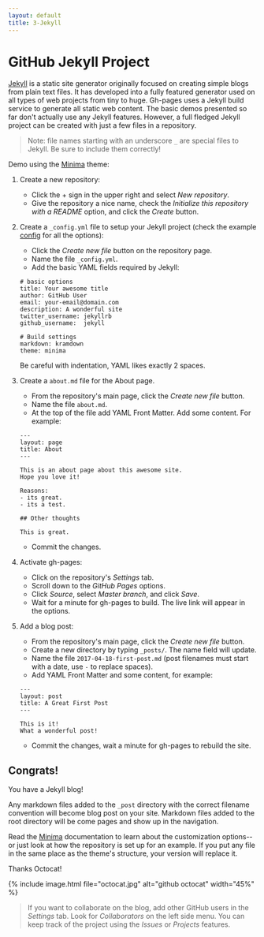 ```yaml
---
layout: default
title: 3-Jekyll
---
```


# GitHub Jekyll Project

[Jekyll](https://jekyllrb.com/) is a static site generator originally focused on creating simple blogs from plain text files.
It has developed into a fully featured generator used on all types of web projects from tiny to huge.
Gh-pages uses a Jekyll build service to generate all static web content.
The basic demos presented so far don't actually use any Jekyll features.
However, a full fledged Jekyll project can be created with just a few files in a repository.

> Note: file names starting with an underscore `_` are special files to Jekyll. 
> Be sure to include them correctly!

Demo using the [Minima](https://github.com/jekyll/minima) theme:

1. Create a new repository: 
    - Click the + sign in the upper right and select *New repository*. 
    - Give the repository a nice name, check the *Initialize this repository with a README* option, and click the *Create* button.
2. Create a `_config.yml` file to setup your Jekyll project (check the example [config](https://github.com/jekyll/minima/blob/master/_config.yml) for all the options):
    - Click the *Create new file* button on the repository page.
    - Name the file `_config.yml`.
    - Add the basic YAML fields required by Jekyll:

    ```
    # basic options
    title: Your awesome title
    author: GitHub User
    email: your-email@domain.com
    description: A wonderful site
    twitter_username: jekyllrb
    github_username:  jekyll

    # Build settings
    markdown: kramdown
    theme: minima
    ```

    Be careful with indentation, YAML likes exactly 2 spaces.
3. Create a `about.md` file for the About page.
    - From the repository's main page, click the *Create new file* button.
    - Name the file `about.md`.
    - At the top of the file add YAML Front Matter. Add some content. For example:

    ```
    ---
    layout: page
    title: About
    ---

    This is an about page about this awesome site.
    Hope you love it!

    Reasons:
    - its great.
    - its a test.

    ## Other thoughts

    This is great.
    ```
    - Commit the changes.
3. Activate gh-pages:
    - Click on the repository's *Settings* tab.
    - Scroll down to the *GitHub Pages* options.
    - Click *Source*, select *Master branch*, and click *Save*. 
    - Wait for a minute for gh-pages to build. The live link will appear in the options.
4. Add a blog post:
    - From the repository's main page, click the *Create new file* button.
    - Create a new directory by typing `_posts/`. The name field will update.
    - Name the file `2017-04-18-first-post.md` (post filenames must start with a date, use `-` to replace spaces).
    - Add YAML Front Matter and some content, for example:

    ```
    ---
    layout: post
    title: A Great First Post
    ---

    This is it!
    What a wonderful post! 
    ```

    - Commit the changes, wait a minute for gh-pages to rebuild the site.

## Congrats! 

You have a Jekyll blog!

Any markdown files added to the `_post` directory with the correct filename convention will become blog post on your site. 
Markdown files added to the root directory will be come pages and show up in the navigation.

Read the [Minima](https://github.com/jekyll/minima) documentation to learn about the customization options--or just look at how the repository is set up for an example. 
If you put any file in the same place as the theme's structure, your version will replace it. 

Thanks Octocat!

{% include image.html file="octocat.jpg" alt="github octocat" width="45%" %}

> If you want to collaborate on the blog, add other GitHub users in the *Settings* tab. Look for *Collaborators* on the left side menu.
> You can keep track of the project using the *Issues* or *Projects* features.
